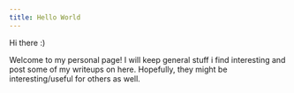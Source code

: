 ```yaml
---
title: Hello World
---
```


Hi there :) 

Welcome to my personal page! I will keep general stuff i find interesting and post some of my writeups on here. Hopefully, they might be interesting/useful for others as well.

